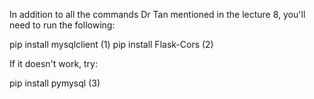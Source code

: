 In addition to all the commands Dr Tan mentioned in the lecture 8, you'll need to run the following:

pip install mysqlclient (1)
pip install Flask-Cors (2)


If it doesn't work, try:

pip install pymysql (3)